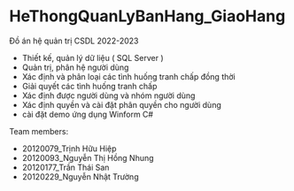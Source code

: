 # HeThongQuanLyBanHang_GiaoHang
Đồ án hệ quản trị CSDL 2022-2023
+ Thiết kế, quản lý dữ liệu ( SQL Server )
+ Quản trị, phân hệ người dùng 
+ Xác định và phân loại các tình huống tranh chấp đồng thời
+ Giải quyết các tình huống tranh chấp
+ Xác định được người dùng và nhóm người dùng
+ Xác định quyền và cài đặt phân quyền cho người dùng
+ cài đặt demo ứng dụng Winform C#

Team members:
+ 20120079_Trịnh Hữu Hiệp
+ 20120093_Nguyễn Thị Hồng Nhung
+ 20120177_Trần Thái San
+ 20120229_Nguyễn Nhật Trường
